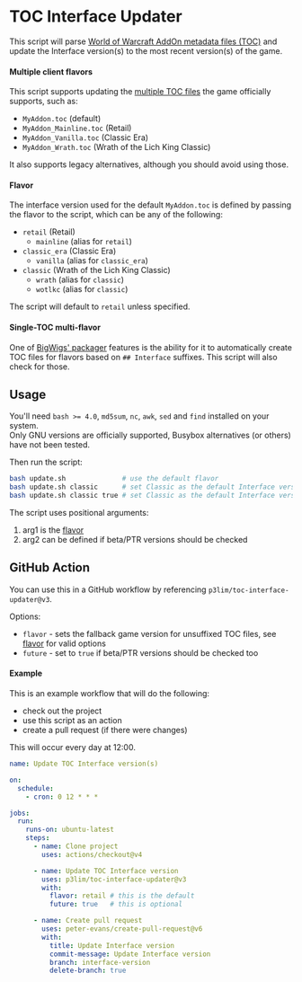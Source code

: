 # TOC Interface Updater

This script will parse [World of Warcraft AddOn metadata files (TOC)](https://warcraft.wiki.gg/wiki/TOC_format) and update the Interface version(s) to the most recent version(s) of the game.

#### Multiple client flavors

This script supports updating the [multiple TOC files](https://warcraft.wiki.gg/wiki/TOC_format#Multiple_client_flavors) the game officially supports, such as:

- `MyAddon.toc` (default)
- `MyAddon_Mainline.toc` (Retail)
- `MyAddon_Vanilla.toc` (Classic Era)
- `MyAddon_Wrath.toc` (Wrath of the Lich King Classic)

It also supports legacy alternatives, although you should avoid using those.

#### Flavor

The interface version used for the default `MyAddon.toc` is defined by passing the flavor to the script, which can be any of the following:

- `retail` (Retail)
  - `mainline` (alias for `retail`)
- `classic_era` (Classic Era)
  - `vanilla` (alias for `classic_era`)
- `classic` (Wrath of the Lich King Classic)
  - `wrath` (alias for `classic`)
  - `wotlkc` (alias for `classic`)

The script will default to `retail` unless specified.

#### Single-TOC multi-flavor

One of [BigWigs' packager](https://github.com/BigWigsMods/packager/?tab=readme-ov-file#single-toc-file) features is the ability for it to automatically create TOC files for flavors based on `## Interface` suffixes. This script will also check for those.

## Usage

You'll need `bash >= 4.0`, `md5sum`, `nc`, `awk`, `sed` and `find` installed on your system.  
Only GNU versions are officially supported, Busybox alternatives (or others) have not been tested.

Then run the script:
```bash
bash update.sh              # use the default flavor
bash update.sh classic      # set Classic as the default Interface version
bash update.sh classic true # set Classic as the default Interface version, and check beta/ptr versions
```

The script uses positional arguments:
1. arg1 is the [flavor](#flavor)
2. arg2 can be defined if beta/PTR versions should be checked

## GitHub Action

You can use this in a GitHub workflow by referencing `p3lim/toc-interface-updater@v3`.

Options:
- `flavor` - sets the fallback game version for unsuffixed TOC files, see [flavor](#flavor) for valid options
- `future` - set to `true` if beta/PTR versions should be checked too

#### Example

This is an example workflow that will do the following:
- check out the project
- use this script as an action
- create a pull request (if there were changes)

This will occur every day at 12:00.

```yaml
name: Update TOC Interface version(s)

on:
  schedule:
    - cron: 0 12 * * *

jobs:
  run:
    runs-on: ubuntu-latest
    steps:
      - name: Clone project
        uses: actions/checkout@v4

      - name: Update TOC Interface version
        uses: p3lim/toc-interface-updater@v3
        with:
          flavor: retail # this is the default
          future: true   # this is optional

      - name: Create pull request
        uses: peter-evans/create-pull-request@v6
        with:
          title: Update Interface version
          commit-message: Update Interface version
          branch: interface-version
          delete-branch: true
```

